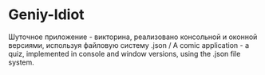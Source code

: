 # Geniy-Idiot
Шуточное приложение - викторина, реализовано консольной и оконной версиями, используя файловую систему .json / A comic application - a quiz, implemented in console and window versions, using the .json file system.